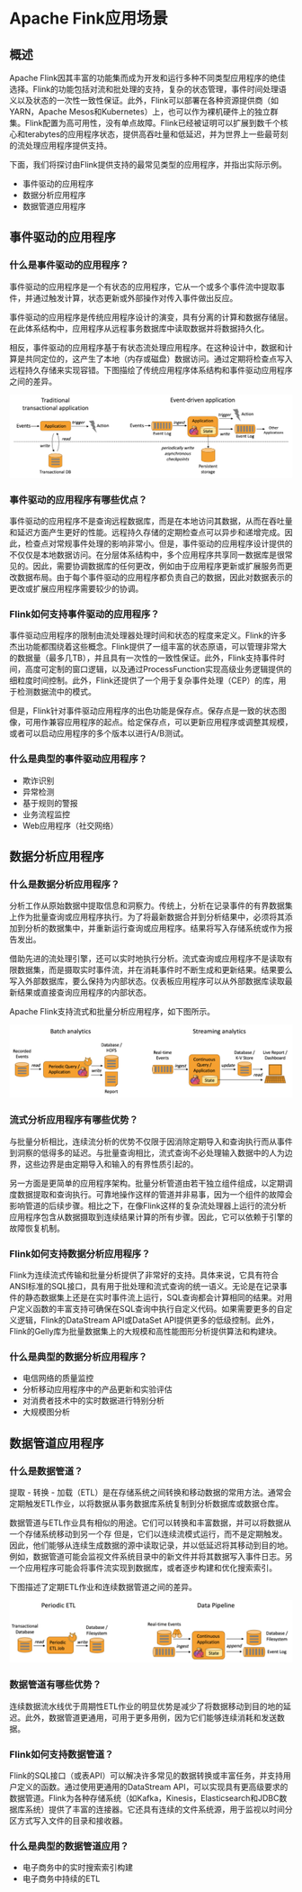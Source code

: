 # Apache Fink应用场景

## 概述

Apache Flink因其丰富的功能集而成为开发和运行多种不同类型应用程序的绝佳选择。Flink的功能包括对流和批处理的支持，复杂的状态管理，事件时间处理语义以及状态的一次性一致性保证。此外，Flink可以部署在各种资源提供商（如YARN，Apache Mesos和Kubernetes）上，也可以作为裸机硬件上的独立群集。Flink配置为高可用性，没有单点故障。Flink已经被证明可以扩展到数千个核心和terabytes的应用程序状态，提供高吞吐量和低延迟，并为世界上一些最苛刻的流处理应用程序提供支持。

下面，我们将探讨由Flink提供支持的最常见类型的应用程序，并指出实际示例。

* 事件驱动的应用程序
* 数据分析应用程序
* 数据管道应用程序

## 事件驱动的应用程序

### 什么是事件驱动的应用程序？

事件驱动的应用程序是一个有状态的应用程序，它从一个或多个事件流中提取事件，并通过触发计算，状态更新或外部操作对传入事件做出反应。

事件驱动的应用程序是传统应用程序设计的演变，具有分离的计算和数据存储层。在此体系结构中，应用程序从远程事务数据库中读取数据并将数据持久化。

相反，事件驱动的应用程序基于有状态流处理应用程序。在这种设计中，数据和计算是共同定位的，这产生了本地（内存或磁盘）数据访问。通过定期将检查点写入远程持久存储来实现容错。下图描绘了传统应用程序体系结构和事件驱动应用程序之间的差异。

![](../.gitbook/assets/usecases-eventdrivenapps.png)

### 事件驱动的应用程序有哪些优点？

事件驱动的应用程序不是查询远程数据库，而是在本地访问其数据，从而在吞吐量和延迟方面产生更好的性能。远程持久存储的定期检查点可以异步和递增完成。因此，检查点对常规事件处理的影响非常小。但是，事件驱动的应用程序设计提供的不仅仅是本地数据访问。在分层体系结构中，多个应用程序共享同一数据库是很常见的。因此，需要协调数据库的任何更改，例如由于应用程序更新或扩展服务而更改数据布局。由于每个事件驱动的应用程序都负责自己的数据，因此对数据表示的更改或扩展应用程序需要较少的协调。

### Flink如何支持事件驱动的应用程序？

事件驱动应用程序的限制由流处理器处理时间和状态的程度来定义。Flink的许多杰出功能都围绕着这些概念。Flink提供了一组丰富的状态原语，可以管理非常大的数据量（最多几TB），并且具有一次性的一致性保证。此外，Flink支持事件时间，高度可定制的窗口逻辑，以及通过ProcessFunction实现高级业务逻辑提供的细粒度时间控制。此外，Flink还提供了一个用于复杂事件处理（CEP）的库，用于检测数据流中的模式。

但是，Flink针对事件驱动应用程序的出色功能是保存点。保存点是一致的状态图像，可用作兼容应用程序的起点。给定保存点，可以更新应用程序或调整其规模，或者可以启动应用程序的多个版本以进行A/B测试。

### 什么是典型的事件驱动应用程序？

* 欺诈识别
* 异常检测
* 基于规则的警报
* 业务流程监控
* Web应用程序（社交网络）

## 数据分析应用程序

### 什么是数据分析应用程序？

分析工作从原始数据中提取信息和洞察力。传统上，分析在记录事件的有界数据集上作为批量查询或应用程序执行。为了将最新数据合并到分析结果中，必须将其添加到分析的数据集中，并重新运行查询或应用程序。结果将写入存储系统或作为报告发出。

借助先进的流处理引擎，还可以实时地执行分析。流式查询或应用程序不是读取有限数据集，而是摄取实时事件流，并在消耗事件时不断生成和更新结果。结果要么写入外部数据库，要么保持为内部状态。仪表板应用程序可以从外部数据库读取最新结果或直接查询应用程序的内部状态。

Apache Flink支持流式和批量分析应用程序，如下图所示。

![](../.gitbook/assets/usecases-analytics.png)

### 流式分析应用程序有哪些优势？

与批量分析相比，连续流分析的优势不仅限于因消除定期导入和查询执行而从事件到洞察的低得多的延迟。与批量查询相比，流式查询不必处理输入数据中的人为边界，这些边界是由定期导入和输入的有界性质引起的。

另一方面是更简单的应用程序架构。批量分析管道由若干独立组件组成，以定期调度数据提取和查询执行。可靠地操作这样的管道并非易事，因为一个组件的故障会影响管道的后续步骤。相比之下，在像Flink这样的复杂流处理器上运行的流分析应用程序包含从数据摄取到连续结果计算的所有步骤。因此，它可以依赖于引擎的故障恢复机制。

### Flink如何支持数据分析应用程序？

Flink为连续流式传输和批量分析提供了非常好的支持。具体来说，它具有符合ANSI标准的SQL接口，具有用于批处理和流式查询的统一语义。无论是在记录事件的静态数据集上还是在实时事件流上运行，SQL查询都会计算相同的结果。对用户定义函数的丰富支持可确保在SQL查询中执行自定义代码。如果需要更多的自定义逻辑，Flink的DataStream API或DataSet API提供更多的低级控制。此外，Flink的Gelly库为批量数据集上的大规模和高性能图形分析提供算法和构建块。

### 什么是典型的数据分析应用程序？

* 电信网络的质量监控
* 分析移动应用程序中的产品更新和实验评估
* 对消费者技术中的实时数据进行特别分析
* 大规模图分析

## 数据管道应用程序

### 什么是数据管道？

提取 - 转换 - 加载（ETL）是在存储系统之间转换和移动数据的常用方法。通常会定期触发ETL作业，以将数据从事务数据库系统复制到分析数据库或数据仓库。

数据管道与ETL作业具有相似的用途。它们可以转换和丰富数据，并可以将数据从一个存储系统移动到另一个存 但是，它们以连续流模式运行，而不是定期触发。因此，他们能够从连续生成数据的源中读取记录，并以低延迟将其移动到目的地。例如，数据管道可能会监视文件系统目录中的新文件并将其数据写入事件日志。另一个应用程序可能会将事件流实现到数据库，或者逐步构建和优化搜索索引。

下图描述了定期ETL作业和连续数据管道之间的差异。

![](../.gitbook/assets/usecases-datapipelines.png)

### 数据管道有哪些优势？

连续数据流水线优于周期性ETL作业的明显优势是减少了将数据移动到目的地的延迟。此外，数据管道更通用，可用于更多用例，因为它们能够连续消耗和发送数据。

### Flink如何支持数据管道？

Flink的SQL接口（或表API）可以解决许多常见的数据转换或丰富任务，并支持用户定义的函数。通过使用更通用的DataStream API，可以实现具有更高级要求的数据管道。Flink为各种存储系统（如Kafka，Kinesis，Elasticsearch和JDBC数据库系统）提供了丰富的连接器。它还具有连续的文件系统源，用于监视以时间分区方式写入文件的目录和接收器。

### 什么是典型的数据管道应用？

* 电子商务中的实时搜索索引构建
* 电子商务中持续的ETL

